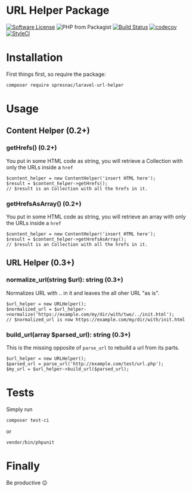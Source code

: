 # URL Helper Package

[![Software License](https://img.shields.io/badge/license-MIT-brightgreen.svg?style=flat-square)](LICENSE)
![PHP from Packagist](https://img.shields.io/packagist/php-v/spresnac/laravel-url-helper.svg)
[![Build Status](https://travis-ci.com/spresnac/laravel-url-helper.svg?branch=develop)](https://travis-ci.com/spresnac/laravel-url-helper)
[![codecov](https://codecov.io/gh/spresnac/laravel-url-helper/branch/main/graph/badge.svg?token=6BEX55062B)](https://codecov.io/gh/spresnac/laravel-url-helper) 
[![StyleCI](https://github.styleci.io/repos/312022644/shield?branch=develop)](https://github.styleci.io/repos/312022644?branch=develop)

# Installation
First things first, so require the package:

```
composer require spresnac/laravel-url-helper
```

# Usage
## Content Helper (0.2+)
### getHrefs() (0.2+)
You put in some HTML code as string, you will retrieve a Collection with only the URLs inside a `href`
```
$content_helper = new ContentHelper('insert HTML here');
$result = $content_helper->getHrefs();
// $result is an Collection with all the hrefs in it.
```

### getHrefsAsArray() (0.2+)
You put in some HTML code as string, you will retrieve an array with only the URLs inside a `href`
```
$content_helper = new ContentHelper('insert HTML here');
$result = $content_helper->getHrefsAsArray();
// $result is an Collection with all the hrefs in it.
```

## URL Helper (0.3+)
### normalize_url(string $url): string (0.3+)
Normalizes URL with .. in it and leaves the all oher URL "as is".
```
$url_helper = new URLHelper();
$normalized_url = $url_helper->normalize('https://example.com/my/dir/with/two/../init.html');
// $normalized_url is now https://example.com/my/dir/with/init.html
```

### build_url(array $parsed_url): string (0.3+)
This is the missing opposite of `parse_url` to rebuild a url from its parts.
```
$url_helper = new URLHelper();
$parsed_url = parse_url('http://example.com/test/url.php');
$my_url = $url_helper->build_url($parsed_url);
```

# Tests
Simply run
```
composer test-ci
```
or
```
vendor/bin/phpunit 
```

# Finally
Be productive 😉